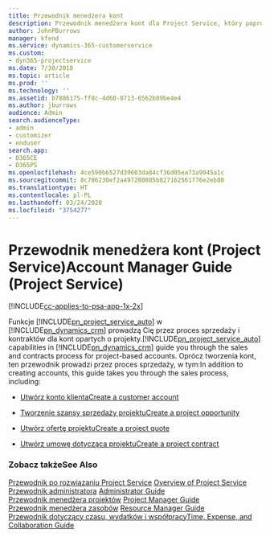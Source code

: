 ```yaml
---
title: Przewodnik menedżera kont
description: Przewodnik menedżera kont dla Project Service, który poprowadzi przez proces sprzedaży i zamówień dla kont projektowych
author: JohnPBurrows
manager: kfend
ms.service: dynamics-365-customerservice
ms.custom:
- dyn365-projectservice
ms.date: 7/30/2018
ms.topic: article
ms.prod: ''
ms.technology: ''
ms.assetid: b7886175-ff8c-4d60-8713-6562b09be4e4
ms.author: jburrows
audience: Admin
search.audienceType:
- admin
- customizer
- enduser
search.app:
- D365CE
- D365PS
ms.openlocfilehash: 4ce590b6527d39603da84cf36d05ea73a9945a1c
ms.sourcegitcommit: 8c786230ef2a497280885b827162561776e2eb00
ms.translationtype: HT
ms.contentlocale: pl-PL
ms.lasthandoff: 03/24/2020
ms.locfileid: "3754277"
---
```

# <a name="account-manager-guide-project-service"></a><span data-ttu-id="10c11-103">Przewodnik menedżera kont (Project Service)</span><span class="sxs-lookup"><span data-stu-id="10c11-103">Account Manager Guide (Project Service)</span></span>

[!INCLUDE[cc-applies-to-psa-app-1x-2x](../includes/cc-applies-to-psa-app-1x-2x.md)]

<span data-ttu-id="10c11-104">Funkcje [!INCLUDE[pn_project_service_auto](../includes/pn-project-service-auto.md)] w [!INCLUDE[pn_dynamics_crm](../includes/pn-dynamics-crm.md)] prowadzą Cię przez proces sprzedaży i kontraktów dla kont opartych o projekty.</span><span class="sxs-lookup"><span data-stu-id="10c11-104">[!INCLUDE[pn_project_service_auto](../includes/pn-project-service-auto.md)] capabilities in [!INCLUDE[pn_dynamics_crm](../includes/pn-dynamics-crm.md)] guide you through the sales and contracts process for project-based accounts.</span></span> <span data-ttu-id="10c11-105">Oprócz tworzenia kont, ten przewodnik prowadzi przez proces sprzedaży, w tym:</span><span class="sxs-lookup"><span data-stu-id="10c11-105">In addition to creating accounts, this guide takes you through the sales process, including:</span></span>  
  
-   [<span data-ttu-id="10c11-106">Utwórz konto klienta</span><span class="sxs-lookup"><span data-stu-id="10c11-106">Create a customer account</span></span>](../project-service/create-customer-account.md)  
  
-   [<span data-ttu-id="10c11-107">Tworzenie szansy sprzedaży projektu</span><span class="sxs-lookup"><span data-stu-id="10c11-107">Create a project opportunity</span></span>](../project-service/create-project-opportunity.md)  
  
-   [<span data-ttu-id="10c11-108">Utwórz ofertę projektu</span><span class="sxs-lookup"><span data-stu-id="10c11-108">Create a project quote</span></span>](../project-service/create-project-quote.md)  
  
-   [<span data-ttu-id="10c11-109">Utwórz umowę dotycząca projektu</span><span class="sxs-lookup"><span data-stu-id="10c11-109">Create a project contract</span></span>](../project-service/create-project-contract.md)  
  
  
### <a name="see-also"></a><span data-ttu-id="10c11-110">Zobacz także</span><span class="sxs-lookup"><span data-stu-id="10c11-110">See Also</span></span>  
 <span data-ttu-id="10c11-111">[Przewodnik po rozwiązaniu Project Service](../project-service/overview.md) </span><span class="sxs-lookup"><span data-stu-id="10c11-111">[Overview of Project Service](../project-service/overview.md) </span></span>  
 <span data-ttu-id="10c11-112">[Przewodnik administratora](../project-service/admin-guide.md) </span><span class="sxs-lookup"><span data-stu-id="10c11-112">[Administrator Guide](../project-service/admin-guide.md) </span></span>  
 <span data-ttu-id="10c11-113">[Przewodnik menedżera projektów](../project-service/project-manager-guide.md) </span><span class="sxs-lookup"><span data-stu-id="10c11-113">[Project Manager Guide](../project-service/project-manager-guide.md) </span></span>  
 <span data-ttu-id="10c11-114">[Przewodnik menedżera zasobów](../project-service/resource-manager-guide.md) </span><span class="sxs-lookup"><span data-stu-id="10c11-114">[Resource Manager Guide](../project-service/resource-manager-guide.md) </span></span>  
 [<span data-ttu-id="10c11-115">Przewodnik dotyczący czasu, wydatków i współpracy</span><span class="sxs-lookup"><span data-stu-id="10c11-115">Time, Expense, and Collaboration Guide</span></span>](../project-service/time-expense-collaboration-guide.md)
